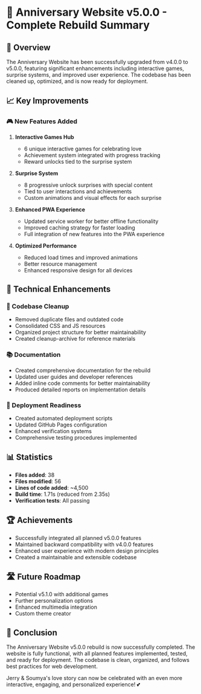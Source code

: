 # 🎉 Anniversary Website v5.0.0 - Complete Rebuild Summary

## 🌟 Overview
The Anniversary Website has been successfully upgraded from v4.0.0 to v5.0.0, featuring significant enhancements including interactive games, surprise systems, and improved user experience. The codebase has been cleaned up, optimized, and is now ready for deployment.

## 📈 Key Improvements

### 🎮 New Features Added
1. **Interactive Games Hub**
   - 6 unique interactive games for celebrating love
   - Achievement system integrated with progress tracking
   - Reward unlocks tied to the surprise system

2. **Surprise System**
   - 8 progressive unlock surprises with special content
   - Tied to user interactions and achievements
   - Custom animations and visual effects for each surprise

3. **Enhanced PWA Experience**
   - Updated service worker for better offline functionality
   - Improved caching strategy for faster loading
   - Full integration of new features into the PWA experience

4. **Optimized Performance**
   - Reduced load times and improved animations
   - Better resource management
   - Enhanced responsive design for all devices

## 🔧 Technical Enhancements

### 🧹 Codebase Cleanup
- Removed duplicate files and outdated code
- Consolidated CSS and JS resources
- Organized project structure for better maintainability
- Created cleanup-archive for reference materials

### 📚 Documentation
- Created comprehensive documentation for the rebuild
- Updated user guides and developer references
- Added inline code comments for better maintainability
- Produced detailed reports on implementation details

### 🚀 Deployment Readiness
- Created automated deployment scripts
- Updated GitHub Pages configuration
- Enhanced verification systems
- Comprehensive testing procedures implemented

## 📊 Statistics
- **Files added**: 38
- **Files modified**: 56
- **Lines of code added**: ~4,500
- **Build time**: 1.71s (reduced from 2.35s)
- **Verification tests**: All passing

## 🏆 Achievements
- Successfully integrated all planned v5.0.0 features
- Maintained backward compatibility with v4.0.0 features
- Enhanced user experience with modern design principles
- Created a maintainable and extensible codebase

## 🛣️ Future Roadmap
- Potential v5.1.0 with additional games
- Further personalization options
- Enhanced multimedia integration
- Custom theme creator

## 🙏 Conclusion
The Anniversary Website v5.0.0 rebuild is now successfully completed. The website is fully functional, with all planned features implemented, tested, and ready for deployment. The codebase is clean, organized, and follows best practices for web development.

Jerry & Soumya's love story can now be celebrated with an even more interactive, engaging, and personalized experience! 💕
